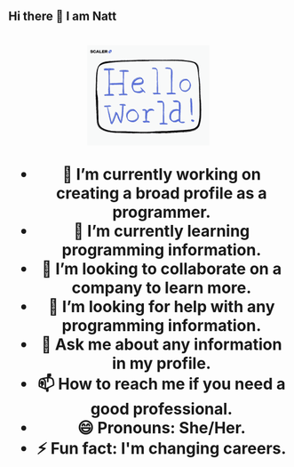 ## Hi there 👋 I am Natt
<h1 align="center"><img src="Helloworld.gif" style="max-width: 100%; display: inline-block;" data-target="animated-image.originalImage">
<!--
**NattProgram/NattProgram** is a ✨ _special_ ✨ repository because its `README.md` (this file) appears on your GitHub profile.
  
## <picture><img src = "Programadora" width = 50px></picture> About me

<!--Intro start-->

- 🔭 I’m currently working on creating a broad profile as a programmer.
- 🌱 I’m currently learning programming information.
- 👯 I’m looking to collaborate on a company to learn more.
- 🤔 I’m looking for help with any programming information.
- 💬 Ask me about any information in my profile.
- 📫 How to reach me if you need a good professional.
- 😄 Pronouns: She/Her.
- ⚡ Fun fact: I'm changing careers.
